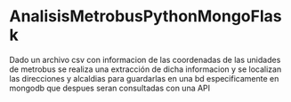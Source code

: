 # AnalisisMetrobusPythonMongoFlask
Dado un archivo csv con informacion de las coordenadas de las unidades de metrobus se realiza una extracción de dicha informacion y se localizan las direcciones y alcaldias para guardarlas en una bd especificamente en mongodb que despues seran consultadas con una API 
